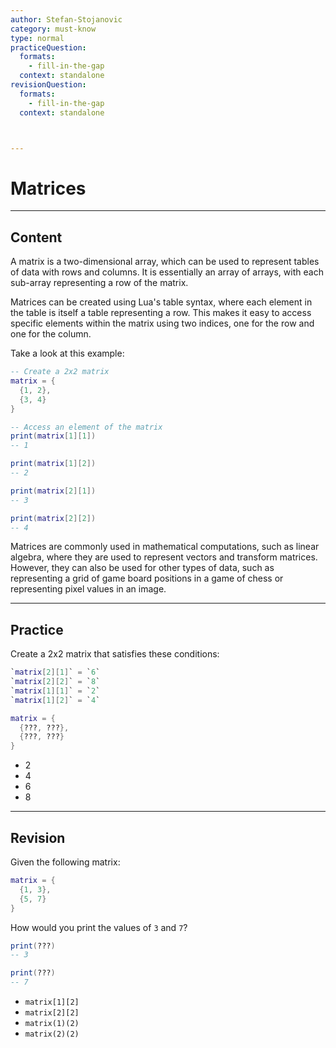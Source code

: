 ```yaml
---
author: Stefan-Stojanovic
category: must-know
type: normal
practiceQuestion:
  formats:
    - fill-in-the-gap
  context: standalone
revisionQuestion:
  formats:
    - fill-in-the-gap
  context: standalone



---
```


# Matrices

---
## Content

A matrix is a two-dimensional array, which can be used to represent tables of data with rows and columns. It is essentially an array of arrays, with each sub-array representing a row of the matrix.

Matrices can be created using Lua's table syntax, where each element in the table is itself a table representing a row. This makes it easy to access specific elements within the matrix using two indices, one for the row and one for the column.

Take a look at this example:
```lua
-- Create a 2x2 matrix
matrix = {
  {1, 2},
  {3, 4}
}

-- Access an element of the matrix
print(matrix[1][1])
-- 1

print(matrix[1][2])
-- 2

print(matrix[2][1])
-- 3

print(matrix[2][2])
-- 4
```

Matrices are commonly used in mathematical computations, such as linear algebra, where they are used to represent vectors and transform matrices. However, they can also be used for other types of data, such as representing a grid of game board positions in a game of chess or representing pixel values in an image.

---
## Practice

Create a 2x2 matrix that satisfies these conditions:
```lua
`matrix[2][1]` = `6`
`matrix[2][2]` = `8`
`matrix[1][1]` = `2`
`matrix[1][2]` = `4`
```

```lua
matrix = {
  {???, ???},
  {???, ???}
}
```

- 2
- 4
- 6
- 8


---
## Revision

Given the following matrix:
```lua
matrix = {
  {1, 3},
  {5, 7}
}
```

How would you print the values of `3` and `7`?
```lua
print(???)
-- 3

print(???)
-- 7
```

- `matrix[1][2]`
- `matrix[2][2]`
- `matrix(1)(2)`
- `matrix(2)(2)`